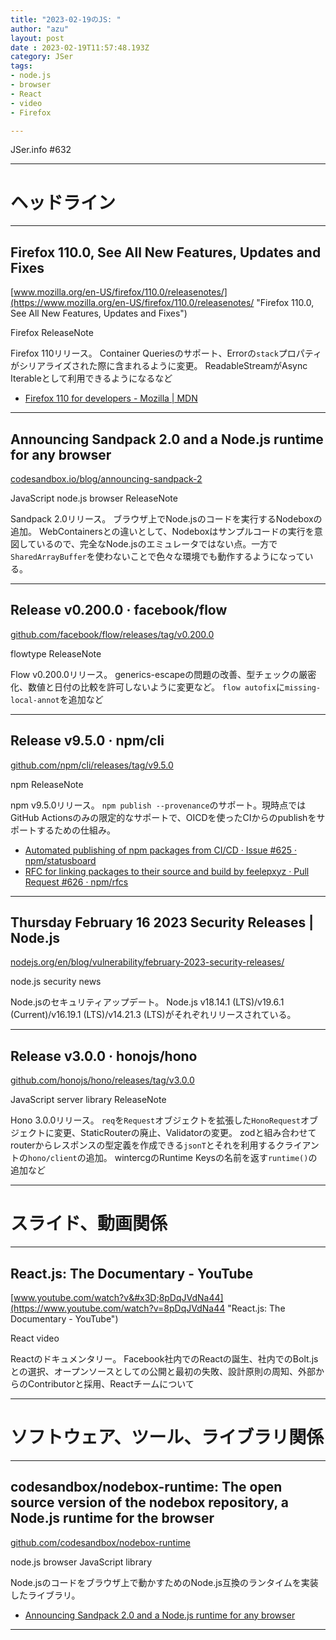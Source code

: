 ```yaml
---
title: "2023-02-19のJS: "
author: "azu"
layout: post
date : 2023-02-19T11:57:48.193Z
category: JSer
tags:
- node.js
- browser
- React
- video
- Firefox

---
```


JSer.info #632

----

<h1 class="site-genre">ヘッドライン</h1>

----

## Firefox 110.0, See All New Features, Updates and Fixes
[www.mozilla.org/en-US/firefox/110.0/releasenotes/](https://www.mozilla.org/en-US/firefox/110.0/releasenotes/ "Firefox 110.0, See All New Features, Updates and Fixes")
<p class="jser-tags jser-tag-icon"><span class="jser-tag">Firefox</span> <span class="jser-tag">ReleaseNote</span></p>

Firefox 110リリース。
Container Queriesのサポート、Errorの`stack`プロパティがシリアライズされた際に含まれるように変更。
ReadableStreamがAsync Iterableとして利用できるようになるなど

- [Firefox 110 for developers - Mozilla | MDN](https://developer.mozilla.org/en-US/docs/Mozilla/Firefox/Releases/110 "Firefox 110 for developers - Mozilla | MDN")

----

## Announcing Sandpack 2.0 and a Node.js runtime for any browser
[codesandbox.io/blog/announcing-sandpack-2](https://codesandbox.io/blog/announcing-sandpack-2 "Announcing Sandpack 2.0 and a Node.js runtime for any browser")
<p class="jser-tags jser-tag-icon"><span class="jser-tag">JavaScript</span> <span class="jser-tag">node.js</span> <span class="jser-tag">browser</span> <span class="jser-tag">ReleaseNote</span></p>

Sandpack 2.0リリース。
ブラウザ上でNode.jsのコードを実行するNodeboxの追加。
WebContainersとの違いとして、Nodeboxはサンプルコードの実行を意図しているので、完全なNode.jsのエミュレータではない点。一方で`SharedArrayBuffer`を使わないことで色々な環境でも動作するようになっている。


----

## Release v0.200.0 · facebook/flow
[github.com/facebook/flow/releases/tag/v0.200.0](https://github.com/facebook/flow/releases/tag/v0.200.0 "Release v0.200.0 · facebook/flow")
<p class="jser-tags jser-tag-icon"><span class="jser-tag">flowtype</span> <span class="jser-tag">ReleaseNote</span></p>

Flow v0.200.0リリース。
generics-escapeの問題の改善、型チェックの厳密化、数値と日付の比較を許可しないように変更など。
`flow autofix`に`missing-local-annot`を追加など


----

## Release v9.5.0 · npm/cli
[github.com/npm/cli/releases/tag/v9.5.0](https://github.com/npm/cli/releases/tag/v9.5.0 "Release v9.5.0 · npm/cli")
<p class="jser-tags jser-tag-icon"><span class="jser-tag">npm</span> <span class="jser-tag">ReleaseNote</span></p>

npm v9.5.0リリース。
`npm publish --provenance`のサポート。現時点ではGitHub Actionsのみの限定的なサポートで、OICDを使ったCIからのpublishをサポートするための仕組み。

- [Automated publishing of npm packages from CI/CD · Issue #625 · npm/statusboard](https://github.com/npm/statusboard/issues/625 "Automated publishing of npm packages from CI/CD · Issue #625 · npm/statusboard")
- [RFC for linking packages to their source and build by feelepxyz · Pull Request #626 · npm/rfcs](https://github.com/npm/rfcs/pull/626 "RFC for linking packages to their source and build by feelepxyz · Pull Request #626 · npm/rfcs")

----

## Thursday February 16 2023 Security Releases | Node.js
[nodejs.org/en/blog/vulnerability/february-2023-security-releases/](https://nodejs.org/en/blog/vulnerability/february-2023-security-releases/ "Thursday February 16 2023 Security Releases | Node.js")
<p class="jser-tags jser-tag-icon"><span class="jser-tag">node.js</span> <span class="jser-tag">security</span> <span class="jser-tag">news</span></p>

Node.jsのセキュリティアップデート。
Node.js v18.14.1 (LTS)/v19.6.1 (Current)/v16.19.1 (LTS)/v14.21.3 (LTS)がそれぞれリリースされている。


----

## Release v3.0.0 · honojs/hono
[github.com/honojs/hono/releases/tag/v3.0.0](https://github.com/honojs/hono/releases/tag/v3.0.0 "Release v3.0.0 · honojs/hono")
<p class="jser-tags jser-tag-icon"><span class="jser-tag">JavaScript</span> <span class="jser-tag">server</span> <span class="jser-tag">library</span> <span class="jser-tag">ReleaseNote</span></p>

Hono 3.0.0リリース。
`req`を`Request`オブジェクトを拡張した`HonoRequest`オブジェクトに変更、StaticRouterの廃止、Validatorの変更。
zodと組み合わせてrouterからレスポンスの型定義を作成できる`jsonT`とそれを利用するクライアントの`hono/client`の追加。
wintercgのRuntime Keysの名前を返す`runtime()`の追加など


----
<h1 class="site-genre">スライド、動画関係</h1>

----

## React.js: The Documentary - YouTube
[www.youtube.com/watch?v&#x3D;8pDqJVdNa44](https://www.youtube.com/watch?v=8pDqJVdNa44 "React.js: The Documentary - YouTube")
<p class="jser-tags jser-tag-icon"><span class="jser-tag">React</span> <span class="jser-tag">video</span></p>

Reactのドキュメンタリー。
Facebook社内でのReactの誕生、社内でのBolt.jsとの選択、オープンソースとしての公開と最初の失敗、設計原則の周知、外部からのContributorと採用、Reactチームについて


----
<h1 class="site-genre">ソフトウェア、ツール、ライブラリ関係</h1>

----

## codesandbox/nodebox-runtime: The open source version of the nodebox repository, a Node.js runtime for the browser
[github.com/codesandbox/nodebox-runtime](https://github.com/codesandbox/nodebox-runtime "codesandbox/nodebox-runtime: The open source version of the nodebox repository, a Node.js runtime for the browser")
<p class="jser-tags jser-tag-icon"><span class="jser-tag">node.js</span> <span class="jser-tag">browser</span> <span class="jser-tag">JavaScript</span> <span class="jser-tag">library</span></p>

Node.jsのコードをブラウザ上で動かすためのNode.js互換のランタイムを実装したライブラリ。

- [Announcing Sandpack 2.0 and a Node.js runtime for any browser](https://codesandbox.io/blog/announcing-sandpack-2 "Announcing Sandpack 2.0 and a Node.js runtime for any browser")

----
